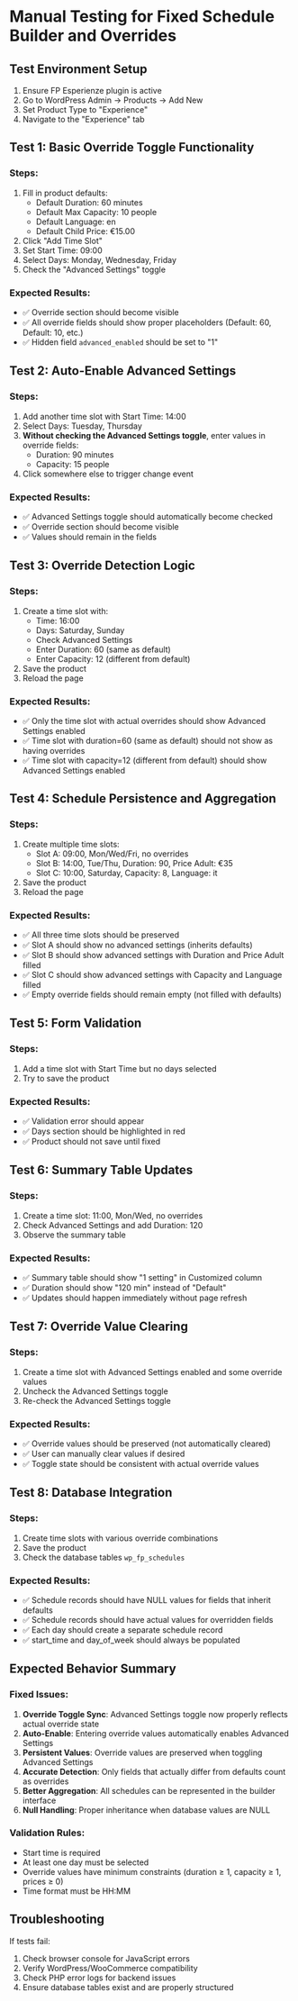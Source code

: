 # Manual Testing for Fixed Schedule Builder and Overrides

## Test Environment Setup
1. Ensure FP Esperienze plugin is active
2. Go to WordPress Admin → Products → Add New
3. Set Product Type to "Experience"
4. Navigate to the "Experience" tab

## Test 1: Basic Override Toggle Functionality

### Steps:
1. Fill in product defaults:
   - Default Duration: 60 minutes
   - Default Max Capacity: 10 people
   - Default Language: en
   - Default Child Price: €15.00
2. Click "Add Time Slot"
3. Set Start Time: 09:00
4. Select Days: Monday, Wednesday, Friday
5. Check the "Advanced Settings" toggle

### Expected Results:
- ✅ Override section should become visible
- ✅ All override fields should show proper placeholders (Default: 60, Default: 10, etc.)
- ✅ Hidden field `advanced_enabled` should be set to "1"

## Test 2: Auto-Enable Advanced Settings

### Steps:
1. Add another time slot with Start Time: 14:00
2. Select Days: Tuesday, Thursday
3. **Without checking the Advanced Settings toggle**, enter values in override fields:
   - Duration: 90 minutes
   - Capacity: 15 people
4. Click somewhere else to trigger change event

### Expected Results:
- ✅ Advanced Settings toggle should automatically become checked
- ✅ Override section should become visible
- ✅ Values should remain in the fields

## Test 3: Override Detection Logic

### Steps:
1. Create a time slot with:
   - Time: 16:00
   - Days: Saturday, Sunday
   - Check Advanced Settings
   - Enter Duration: 60 (same as default)
   - Enter Capacity: 12 (different from default)
2. Save the product
3. Reload the page

### Expected Results:
- ✅ Only the time slot with actual overrides should show Advanced Settings enabled
- ✅ Time slot with duration=60 (same as default) should not show as having overrides
- ✅ Time slot with capacity=12 (different from default) should show Advanced Settings enabled

## Test 4: Schedule Persistence and Aggregation

### Steps:
1. Create multiple time slots:
   - Slot A: 09:00, Mon/Wed/Fri, no overrides
   - Slot B: 14:00, Tue/Thu, Duration: 90, Price Adult: €35
   - Slot C: 10:00, Saturday, Capacity: 8, Language: it
2. Save the product
3. Reload the page

### Expected Results:
- ✅ All three time slots should be preserved
- ✅ Slot A should show no advanced settings (inherits defaults)
- ✅ Slot B should show advanced settings with Duration and Price Adult filled
- ✅ Slot C should show advanced settings with Capacity and Language filled
- ✅ Empty override fields should remain empty (not filled with defaults)

## Test 5: Form Validation

### Steps:
1. Add a time slot with Start Time but no days selected
2. Try to save the product

### Expected Results:
- ✅ Validation error should appear
- ✅ Days section should be highlighted in red
- ✅ Product should not save until fixed

## Test 6: Summary Table Updates

### Steps:
1. Create a time slot: 11:00, Mon/Wed, no overrides
2. Check Advanced Settings and add Duration: 120
3. Observe the summary table

### Expected Results:
- ✅ Summary table should show "1 setting" in Customized column
- ✅ Duration should show "120 min" instead of "Default"
- ✅ Updates should happen immediately without page refresh

## Test 7: Override Value Clearing

### Steps:
1. Create a time slot with Advanced Settings enabled and some override values
2. Uncheck the Advanced Settings toggle
3. Re-check the Advanced Settings toggle

### Expected Results:
- ✅ Override values should be preserved (not automatically cleared)
- ✅ User can manually clear values if desired
- ✅ Toggle state should be consistent with actual override values

## Test 8: Database Integration

### Steps:
1. Create time slots with various override combinations
2. Save the product
3. Check the database tables `wp_fp_schedules`

### Expected Results:
- ✅ Schedule records should have NULL values for fields that inherit defaults
- ✅ Schedule records should have actual values for overridden fields
- ✅ Each day should create a separate schedule record
- ✅ start_time and day_of_week should always be populated

## Expected Behavior Summary

### Fixed Issues:
1. **Override Toggle Sync**: Advanced Settings toggle now properly reflects actual override state
2. **Auto-Enable**: Entering override values automatically enables Advanced Settings
3. **Persistent Values**: Override values are preserved when toggling Advanced Settings
4. **Accurate Detection**: Only fields that actually differ from defaults count as overrides
5. **Better Aggregation**: All schedules can be represented in the builder interface
6. **Null Handling**: Proper inheritance when database values are NULL

### Validation Rules:
- Start time is required
- At least one day must be selected
- Override values have minimum constraints (duration ≥ 1, capacity ≥ 1, prices ≥ 0)
- Time format must be HH:MM

## Troubleshooting

If tests fail:
1. Check browser console for JavaScript errors
2. Verify WordPress/WooCommerce compatibility
3. Check PHP error logs for backend issues
4. Ensure database tables exist and are properly structured